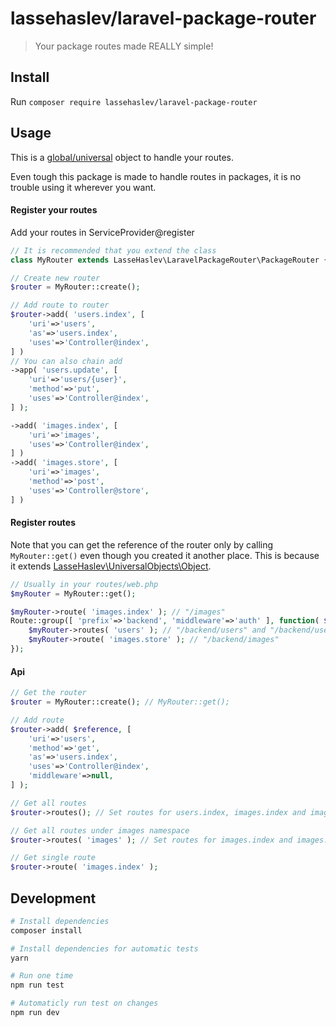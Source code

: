 # lassehaslev/laravel-package-router
> Your package routes made REALLY simple!

## Install
Run ```composer require lassehaslev/laravel-package-router```

## Usage
This is a [global/universal](https://github.com/LasseHaslev/UniversalObjects) object to handle your routes.

Even tough this package is made to handle routes in packages, it is no trouble using it wherever you want.

#### Register your routes
Add your routes in ServiceProvider@register
```php
// It is recommended that you extend the class
class MyRouter extends LasseHaslev\LaravelPackageRouter\PackageRouter {}

// Create new router
$router = MyRouter::create();

// Add route to router
$router->add( 'users.index', [
    'uri'=>'users',
    'as'=>'users.index',
    'uses'=>'Controller@index',
] )
// You can also chain add
->app( 'users.update', [
    'uri'=>'users/{user}',
    'method'=>'put',
    'uses'=>'Controller@index',
] );

->add( 'images.index', [
    'uri'=>'images',
    'uses'=>'Controller@index',
] )
->add( 'images.store', [
    'uri'=>'images',
    'method'=>'post',
    'uses'=>'Controller@store',
] )
```

#### Register routes
Note that you can get the reference of the router only by calling ```MyRouter::get()``` even though you created it another place. 
This is because it extends [LasseHaslev\UniversalObjects\Object](https://github.com/LasseHaslev/UniversalObjects).
```php
// Usually in your routes/web.php
$myRouter = MyRouter::get();

$myRouter->route( 'images.index' ); // "/images"
Route::group([ 'prefix'=>'backend', 'middleware'=>'auth' ], function( $router ) use ( $myRouter ) {
    $myRouter->routes( 'users' ); // "/backend/users" and "/backend/users/{user}"
    $myRouter->route( 'images.store' ); // "/backend/images"
});
```

#### Api
```php
// Get the router
$router = MyRouter::create(); // MyRouter::get();

// Add route
$router->add( $reference, [
    'uri'=>'users',
    'method'=>'get',
    'as'=>'users.index',
    'uses'=>'Controller@index',
    'middleware'=>null,
] );

// Get all routes
$router->routes(); // Set routes for users.index, images.index and images.show

// Get all routes under images namespace
$router->routes( 'images' ); // Set routes for images.index and images.show

// Get single route
$router->route( 'images.index' );
```

## Development
``` bash
# Install dependencies
composer install

# Install dependencies for automatic tests
yarn

# Run one time
npm run test

# Automaticly run test on changes
npm run dev
```
